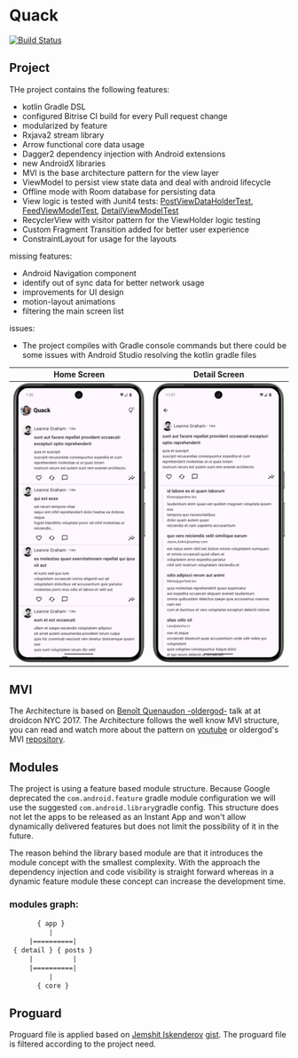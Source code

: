# Quack

[![Build Status](https://app.bitrise.io/app/a1660eb3576f70bc/status.svg?token=08K5XLMEus93LhPxqI1NLA&branch=master)](https://app.bitrise.io/app/a1660eb3576f70bc)

## Project
 
  THe project contains the following features:
  - kotlin Gradle DSL
  - configured Bitrise CI build for every Pull request change
  - modularized by feature
  - Rxjava2 stream library
  - Arrow functional core data usage
  - Dagger2 dependency injection with Android extensions
  - new AndroidX libraries
  - MVI is the base architecture pattern for the view layer
  - ViewModel to persist view state data and deal with android lifecycle
  - Offline mode with Room database for persisting data
  - View logic is tested with Junit4 tests: [PostViewDataHolderTest](https://github.com/kioba/JSONPlaceholder/blob/description_update/feed/src/test/java/io/github/kioba/feed/PostViewDataHolderTest.kt), [FeedViewModelTest](https://github.com/kioba/JSONPlaceholder/blob/description_update/feed/src/test/java/io/github/kioba/feed/FeedViewModelTest.kt), [DetailViewModelTest](https://github.com/kioba/JSONPlaceholder/blob/description_update/detail/src/test/java/io/github/kioba/detail/DetailViewModelTest.kt)
  - RecyclerView with visitor pattern for the ViewHolder logic testing
  - Custom Fragment Transition added for better user experience
  - ConstraintLayout for usage for the layouts

  missing features:
  - Android Navigation component
  - identify out of sync data for better network usage
  - improvements for UI design
  - motion-layout animations
  - filtering the main screen list

  issues:
 - The project compiles with Gradle console commands but there could be some issues with Android Studio resolving the kotlin gradle files


| Home Screen                 | Detail Screen                 |
|-----------------------------|-------------------------------|
| ![](/assets/homescreen.png) | ![](/assets/detailscreen.png) |

## MVI

The Architecture is based on [Benoît Quenaudon -oldergod-](https://github.com/oldergod) talk at  at droidcon NYC 2017.
The Architecture follows the well know MVI structure, you can read and watch more about the pattern 
on [youtube](https://youtu.be/64rQ9GKphTg) or oldergod's MVI [repository](https://github.com/oldergod/android-architecture).

## Modules
The project is using a feature based module structure. Because Google deprecated the `com.android.feature` gradle module
 configuration we will use the suggested `com.android.library`gradle config. This structure does not let the apps to be 
 released as an Instant App and won't allow dynamically delivered features but does not limit the possibility of it in the future.

The reason behind the library based module are that it introduces the module concept with the smallest complexity.
With the approach the dependency injection and code visibility is straight forward whereas in a dynamic feature module 
these concept can increase the development time.
### modules graph:
```text
       { app }
          |
     |==========|
 { detail } { posts }
     |          |
     |==========|
          |
       { core }
```
## Proguard

Proguard file is applied based on [Jemshit Iskenderov](https://gist.github.com/jemshit) [gist](https://gist.github.com/jemshit/767ab25a9670eb0083bafa65f8d786bb).
The proguard file is filtered according to the project need.
